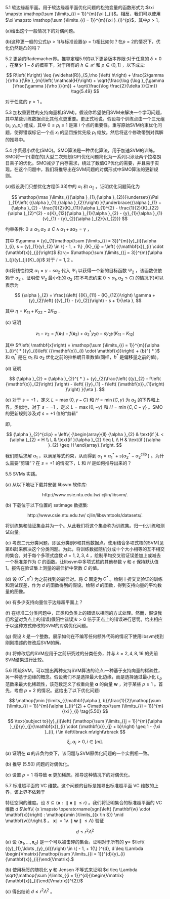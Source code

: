 5.1 软边缘超平面。用于软边缘超平面优化问题的松弛变量的函数形式为:$\xi \mapsto \mathop{\sum }\limits_{{i = 1}}^{m}{\xi }_{i}$。相反，我们可以使用$\xi \mapsto \mathop{\sum }\limits_{{i = 1}}^{m}{\xi }_{i}^{p}$，其中$p > 1$。

(a)给出这个一般情况下的对偶问题。

(b)这种更一般的公式$\left( {p > 1}\right)$与标准设置$\left( {p = 1}\right)$相比如何？在$p = 2$的情况下，优化仍然是凸的吗？

5.2 更紧的Rademacher界。推导定理5.9的以下更紧版本界限:对于任意的 $\delta > 0$ ，在至少 $1 - \delta$ 的概率下，对于所有的 $h \in \mathcal{H}$ 和 $\rho \in (0,1\rbrack$ ，以下成立:

$$
R\left( h\right) \leq {\widehat{R}}_{S,\rho }\left( h\right) + \frac{2\gamma }{\rho }{\Re }_{m}\left( \mathcal{H}\right) + \sqrt{\frac{\log {\log }_{\gamma }\frac{\gamma }{\rho }}{m}} + \sqrt{\frac{\log \frac{2}{\delta }}{2m}} \tag{5.49}
$$

对于任意的 $\gamma > 1$ 。

5.3 加权重要性的支持向量机(SVM)。假设你希望使用SVM来解决一个学习问题，其中某些训练数据点比其他点更重要。更正式地说，假设每个训练点由一个三元组 $\left( {{x}_{i},{y}_{i},{p}_{i}}\right)$ 组成，其中 $0 \leq {p}_{i} \leq 1$ 是第 $i$ 个点的重要性。重写原始SVM约束优化问题，使得错误标记一个点 ${x}_{i}$ 的惩罚按优先级 ${p}_{i}$ 缩放。然后将这个修改带到对偶解的推导中。

5.4 序贯最小优化(SMO)。SMO算法是一种优化算法，用于加速SVM的训练。SMO将一个(潜在的)大型二次规划(QP)优化问题简化为一系列只涉及两个拉格朗日乘子的优化。SMO减少了内存需求，绕过了数值QP优化的需要，并且易于实现。在这个问题中，我们将推导出在SVM问题的对偶形式中SMO算法的更新规则。

(a)假设我们只想优化方程(5.33)中的 ${\alpha }_{1}$ 和 ${\alpha }_{2}$ 。证明优化问题简化为

$$
\mathop{\max }\limits_{{{\alpha }_{1},{\alpha }_{2}}}\underset{{\Psi }_{1}\left( {{\alpha }_{1},{\alpha }_{2}}\right) }{\underbrace{{\alpha }_{1} + {\alpha }_{2} - \frac{1}{2}{K}_{11}{\alpha }_{1}^{2} - \frac{1}{2}{K}_{22}{\alpha }_{2}^{2} - s{K}_{12}{\alpha }_{1}{\alpha }_{2} - {y}_{1}{\alpha }_{1}{v}_{1} - {y}_{2}{\alpha }_{2}{v}_{2}}}
$$

约束条件: $0 \leq {\alpha }_{1},{\alpha }_{2} \leq C \land {\alpha }_{1} + s{\alpha }_{2} = \gamma$ ，

其中 $\gamma = {y}_{1}\mathop{\sum }\limits_{{i = 3}}^{m}{y}_{i}{\alpha }_{i}, s = {y}_{1}{y}_{2} \in \{ - 1, + 1\} ,{K}_{ij} = \left( {{\mathbf{x}}_{i} \cdot {\mathbf{x}}_{j}}\right)$ 和 ${v}_{i} =$ $\mathop{\sum }\limits_{{j = 3}}^{m}{\alpha }_{j}{y}_{j}{K}_{ij}$ 对于 $i = 1,2$ 。

(b)将线性约束 ${\alpha }_{1} = \gamma - s{\alpha }_{2}$ 代入 ${\Psi }_{1}$ 以获得一个新的目标函数 ${\Psi }_{2}$ ，该函数仅依赖于 ${\alpha }_{2}$ 。证明使 ${\Psi }_{2}$ 最小化的 ${\alpha }_{2}$ (在不考虑约束 $\left. {0 \leq {\alpha }_{1},{\alpha }_{2} \leq C}\right)$ 的情况下)可以表示为

$$
{\alpha }_{2} = \frac{s\left( {{K}_{11} - {K}_{12}}\right) \gamma + {y}_{2}\left( {{v}_{1} - {v}_{2}}\right) - s + 1}{\eta },
$$

其中 $\eta = {K}_{11} + {K}_{22} - 2{K}_{12}$ .

(c) 证明

$$
{v}_{1} - {v}_{2} = f\left( {\mathbf{x}}_{1}\right) - f\left( {\mathbf{x}}_{2}\right) + {\alpha }_{2}^{ * }{y}_{2}\eta - s{y}_{2}\gamma \left( {{K}_{11} - {K}_{12}}\right)
$$

其中 $f\left( \mathbf{x}\right) = \mathop{\sum }\limits_{{i = 1}}^{m}{\alpha }_{i}^{ * }{y}_{i}\left( {{\mathbf{x}}_{i} \cdot \mathbf{x}}\right) + {b}^{ * }$ 和 ${\alpha }_{i}^{ * }$ 是在 ${\alpha }_{1}$ 和 ${\alpha }_{2}$ 优化之前的拉格朗日乘数值(同样，${b}^{ * }$ 是偏移量之前的值)。

(d) 证明

$$
{\alpha }_{2} = {\alpha }_{2}^{ * } + {y}_{2}\frac{\left( {{y}_{2} - f\left( {\mathbf{x}}_{2}\right) }\right) - \left( {{y}_{1} - f\left( {\mathbf{x}}_{1}\right) }\right) }{\eta }.
$$

(e) 对于 $s = + 1$ ，定义 $L = \max \{ 0,\gamma - C\}$ 和 $H = \min \{ C,\gamma \}$ 为 ${\alpha }_{2}$ 的下界和上界。类似地，对于 $s = - 1$ ，定义 $L = \max \{ 0, - \gamma \}$ 和 $H = \min \{ C, C - \gamma \}$ 。SMO的更新规则涉及对 $s = + 1$ 值的“剪辑”

即，

$$
{\alpha }_{2}^{clip} = \left\{ {\begin{array}{ll} {\alpha }_{2} & \text{if }L < {\alpha }_{2} < H \\ L & \text{if }{\alpha }_{2} \leq L \\ H & \text{if }{\alpha }_{2} \geq H \end{array}.}\right.
$$

我们随后求解 ${\alpha }_{1}$ ，以满足等式约束，从而得到 ${\alpha }_{1} = {\alpha }_{1}^{ * } + s\left( {{\alpha }_{2}^{ * } - {\alpha }_{2}^{\text{clip }}}\right)$ 。为什么需要“剪辑”？在 $s = + 1$ 的情况下，$L$ 和 $H$ 是如何推导出来的？

5.5 SVMs 实践。

(a) 从以下地址下载并安装 libsvm 软件库:

$$
\text{http://www.csie.ntu.edu.tw/~cjlin/libsvm/.}
$$

(b) 下载位于以下位置的 satimage 数据集:

$$
\text{http://www.csie.ntu.edu.tw/~cjlin/libsvmtools/datasets/.}
$$

将训练集和验证集合并为一个。从此我们将这个集合称为训练集。归一化训练和测试向量。

(c) 考虑二元分类问题，即区分类别6和其他数据点。使用结合多项式核的SVM(见第6章)来解决这个分类问题。为此，将训练数据随机分成十个大小相等的互不相交的集合。对于每个多项式度数 $d = 1,2,3,4$ ，绘制平均交叉验证误差加上或减去一个标准差作为 $C$ 的函数。让libsvm中多项式核的其他参数 $\gamma$ 和 $c$ 保持默认值1。报告在验证集上测量的最佳折中常数 $C$ 的值。

(d) 设 $\left( {{C}^{ * },{d}^{ * }}\right)$ 为之前找到的最佳对。将 $C$ 固定为 ${C}^{ * }$ 。绘制十折交叉验证的训练和测试误差，作为 $d$ 的函数得到的假设。绘制 $d$ 的函数，得到支持向量的平均数量的图像。

(e) 有多少支持向量位于边缘超平面上？

(f) 在标准二分类问题中，正类和负类上的错误以相同的方式处理。然而，假设我们希望对负点上的错误(假阳性错误)$k > 0$ 倍于正点上的错误进行惩罚。给出相应于以这种方式修改的SVM的对偶优化问题。

(g) 假设 $k$ 是一个整数。展示如何在不编写任何额外代码的情况下使用libsvm找到刚刚描述的修改后SVM的解。

(h) 将修改后的SVM应用于之前研究过的分类任务，并与 $k = 2,4,8,{16}$ 的先前SVM结果进行比较。

5.6 稀疏SVM。可以提出两种支持SVM算法的论点:一种基于支持向量的稀疏性，另一种基于边缘的概念。假设我们不是选择最大化边缘，而是选择通过最小化 ${L}_{p}$ 范数来最大化稀疏性，该范数定义了权重向量 $\mathbf{\alpha }$ 的向量 $\mathbf{w}$ ，对于某些 $p \geq 1$ 。首先，考虑 $p = 2$ 的情况。这给出了以下优化问题:

$$
\mathop{\min }\limits_{{\mathbf{\alpha }, b}}\frac{1}{2}\mathop{\sum }\limits_{{i = 1}}^{m}{\alpha }_{i}^{2} + C\mathop{\sum }\limits_{{i = 1}}^{m}{\xi }_{i} \tag{5.50}
$$

$$
\text{subject to}{y}_{i}\left( {\mathop{\sum }\limits_{{j = 1}}^{m}{\alpha }_{j}{y}_{j}{\mathbf{x}}_{i} \cdot {\mathbf{x}}_{j} + b}\right) \geq 1 - {\xi }_{i}, i \in \left\lbrack m\right\rbrack
$$

$$
{\xi }_{i},{\alpha }_{i} \geq 0, i \in \left\lbrack m\right\rbrack \text{.}
$$

(a) 证明在 $\mathbf{\alpha }$ 的非负约束下，该问题与SVM原优化问题的一个实例相一致。

(b) 推导 (5.50) 问题的对偶优化。

(c) 设置 $p = 1$ 将导致 $\mathbf{\alpha }$ 更加稀疏。推导这种情况下的对偶优化。

5.7 标准超平面的 VC 维数。这个问题的目标是推导出标准超平面 VC 维数的上界，该上界不依赖于

特征空间的维度。设 $S \subseteq \{ \mathbf{x} : \parallel \mathbf{x}\parallel \leq r\}$ 。我们将证明集合的标准超平面的 VC 维数 $d$ $\left\{ {x \mapsto \operatorname{sgn}\left( {\mathbf{w} \cdot \mathbf{x}}\right) : \mathop{\min }\limits_{{x \in S}} \mid \mathbf{w}}\right.$ 。 $\mathbf{x} \mid = 1 \land \parallel \mathbf{w}\parallel \leq \Lambda \}$ 验证

$$
d \leq {r}^{2}{\Lambda }^{2} \tag{5.51}
$$

(a) 设 $\left\{ {{\mathbf{x}}_{1},\ldots ,{\mathbf{x}}_{d}}\right\}$ 是一个可以被击碎的集合。证明对于所有的 $\mathbf{y} =$ $\left( {{y}_{1},\ldots ,{y}_{d}}\right) \in \{ - 1, + 1{\} }^{d}, d \leq \Lambda \begin{Vmatrix}{\mathop{\sum }\limits_{{i = 1}}^{d}{y}_{i}{\mathbf{x}}_{i}}\end{Vmatrix}.$

(b) 使用标签的随机化 $\mathbf{y}$ 和 Jensen 不等式来证明 $d \leq \Lambda \sqrt{\mathop{\sum }\limits_{{i = 1}}^{d}{\begin{Vmatrix}{\mathbf{x}}_{i}\end{Vmatrix}}^{2}}$

(c) 得出结论 $d \leq {r}^{2}{\Lambda }^{2}$ 。